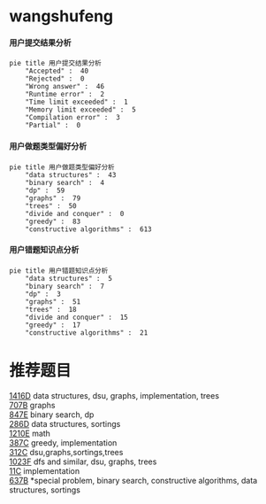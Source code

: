 # wangshufeng

<!-- tabs:start -->



#### **用户提交结果分析**

```mermaid
pie title 用户提交结果分析
    "Accepted" :  40
    "Rejected" :  0
    "Wrong answer" :  46
    "Runtime error" :  2
    "Time limit exceeded" :  1
    "Memory limit exceeded" :  5
    "Compilation error" :  3
    "Partial" :  0
```

#### **用户做题类型偏好分析**

```mermaid
pie title 用户做题类型偏好分析
    "data structures" :  43
    "binary search" :  4
    "dp" :  59
    "graphs" :  79
    "trees" :  50
    "divide and conquer" :  0
    "greedy" :  83
    "constructive algorithms" :  613
```
#### **用户错题知识点分析**

```mermaid
pie title 用户错题知识点分析
    "data structures" :  5
    "binary search" :  7
    "dp" :  3
    "graphs" :  51
    "trees" :  18
    "divide and conquer" :  15
    "greedy" :  17
    "constructive algorithms" :  21
```



<!-- tabs:end -->
# 推荐题目
[1416D](https://codeforces.com/contest/1416/problem/D)		data structures,
                        dsu,
                        graphs,
                        implementation,
                        trees		  
[707B](https://codeforces.com/contest/707/problem/B)		graphs		  
[847E](https://codeforces.com/contest/847/problem/E)		binary search,
                        dp		  
[286D](https://codeforces.com/contest/286/problem/D)		data structures,
                        sortings		  
[1210E](https://codeforces.com/contest/1210/problem/E)		math		  
[387C](https://codeforces.com/contest/387/problem/C)		greedy,
                        implementation		  
[312C](https://codeforces.com/contest/312/problem/C)		dsu,graphs,sortings,trees		  
[1023F](https://codeforces.com/contest/1023/problem/F)		dfs and similar,
                        dsu,
                        graphs,
                        trees		  
[11C](https://codeforces.com/contest/11/problem/C)		implementation		  
[637B](https://codeforces.com/contest/637/problem/B)		*special problem,
                        binary search,
                        constructive algorithms,
                        data structures,
                        sortings		  
